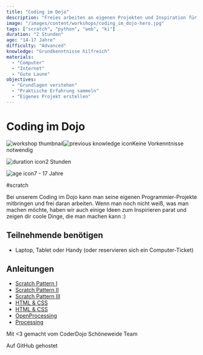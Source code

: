 ```yaml
---
title: "Coding im Dojo"
description: "Freies arbeiten an eigenen Projekten und Inspiration für neue :)"
image: "/images/content/workshops/coding_im_dojo-hero.jpg"
tags: ["scratch", "python", "web", "ki"]
duration: "2 Stunden"
age: "14-17 Jahre"
difficulty: "Advanced"
knowledge: "Grundkenntnisse hilfreich"
materials:
  - "Computer"
  - "Internet"
  - "Gute Laune"
objectives:
  - "Grundlagen verstehen"
  - "Praktische Erfahrung sammeln"
  - "Eigenes Projekt erstellen"
---
```


# Coding im Dojo

![workshop thumbnail](/de/workshops/coding_im_dojo/cid.jpg)![previous knowledge icon](/images/knowledge.svg)Keine Vorkenntnisse notwendig

![duration icon](/images/clock.svg)2 Stunden

![age icon](/images/user.svg)7 - 17 Jahre

#scratch

Bei unserem Coding im Dojo kann man seine eigenen Programmier-Projekte mitbringen und frei daran arbeiten. Wenn man noch nicht weiß, was man machen möchte, haben wir auch einige Ideen zum Inspirieren parat und zeigen dir coole Dinge, die man machen kann :)

## Teilnehmende benötigen

- Laptop, Tablet oder Handy (oder reservieren sich ein Computer-Ticket)

## Anleitungen

- [Scratch Pattern I](https://coderdojo-schoeneweide.de/docs/howtos/Scratch%20-%20Pattern%20I.pdf)
- [Scratch Pattern II](https://coderdojo-schoeneweide.de/docs/howtos/Scratch%20-%20Pattern%20II.pdf)
- [Scratch Pattern III](https://coderdojo-schoeneweide.de/docs/howtos/Scratch%20Pattern%20III.pdf)
- [HTML & CSS](https://coderdojo-schoeneweide.de/docs/howtos/HTML%20%26%20CSS%20Cheat%20Sheet%20extended.pdf)
- [HTML & CSS](https://coderdojo-schoeneweide.de/docs/howtos/HTML%20%26%20CSS%20Cheat%20Sheet%20extended.pdf)
- [OpenProcessing](https://coderdojo-schoeneweide.de/docs/howtos/OpenProcessing%20Cheat%20Sheet.pdf)
- [Processing](https://coderdojo-schoeneweide.de/docs/howtos/Processing%20Cheat%20Sheet.pdf)

Mit <3 gemacht vom CoderDojo Schöneweide Team

Auf GitHub gehostet

